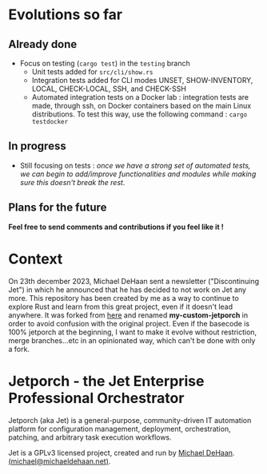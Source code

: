 # Evolutions so far
## Already done
* Focus on testing (`cargo test`) in the `testing` branch
    - Unit tests added for `src/cli/show.rs`
    - Integration tests added for CLI modes UNSET, SHOW-INVENTORY, LOCAL, CHECK-LOCAL, SSH, and CHECK-SSH
    - Automated integration tests on a Docker lab : integration tests are made, through ssh, on Docker containers based on the main Linux distributions. To test this way, use the following command : `cargo testdocker`

## In progress
* Still focusing on tests : *once we have a strong set of automated tests, we can begin to add/improve functionalities and modules while making sure this doesn't break the rest.*


## Plans for the future


**Feel free to send comments and contributions if you feel like it !**

# Context

On 23th december 2023, Michael DeHaan sent a newsletter ("Discontinuing Jet") in which he announced that he has decided to not work on Jet any more. This repository has been created by me as a way to continue to explore Rust and learn from this great project, even if it doesn't lead anywhere. It was forked from [here](https://github.com/jetporch/jetporch) and renamed **my-custom-jetporch** in order to avoid confusion with the original project. Even if the basecode is 100% jetporch at the beginning, I want to make it evolve without restriction, merge branches...etc in an opinionated way, which can't be done with only a fork.

# Jetporch - the Jet Enterprise Professional Orchestrator

Jetporch (aka Jet) is a general-purpose, community-driven IT automation platform for configuration management, 
deployment, orchestration, patching, and arbitrary task execution workflows. 

Jet is a GPLv3 licensed project, created and run by [Michael DeHaan](https://home.laserllama.net). [(<michael@michaeldehaan.net>)](mailto:michael@michaeldehaan.net).

